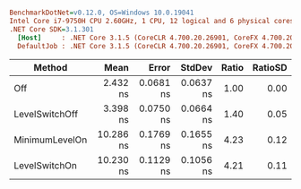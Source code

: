 ``` ini

BenchmarkDotNet=v0.12.0, OS=Windows 10.0.19041
Intel Core i7-9750H CPU 2.60GHz, 1 CPU, 12 logical and 6 physical cores
.NET Core SDK=3.1.301
  [Host]     : .NET Core 3.1.5 (CoreCLR 4.700.20.26901, CoreFX 4.700.20.27001), X64 RyuJIT
  DefaultJob : .NET Core 3.1.5 (CoreCLR 4.700.20.26901, CoreFX 4.700.20.27001), X64 RyuJIT


```
|         Method |      Mean |     Error |    StdDev | Ratio | RatioSD |
|--------------- |----------:|----------:|----------:|------:|--------:|
|            Off |  2.432 ns | 0.0681 ns | 0.0637 ns |  1.00 |    0.00 |
| LevelSwitchOff |  3.398 ns | 0.0750 ns | 0.0664 ns |  1.40 |    0.05 |
| MinimumLevelOn | 10.286 ns | 0.1769 ns | 0.1655 ns |  4.23 |    0.12 |
|  LevelSwitchOn | 10.230 ns | 0.1129 ns | 0.1056 ns |  4.21 |    0.11 |
